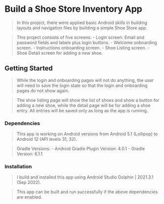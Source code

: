 # Build a Shoe Store Inventory App

> In this project, there were applied basic Android skills in building layouts and navigation files by building a simple Shoe Store app.

> This project consists of five screens:
	- Login screen: Email and password fields and labels plus login buttons.
	- Welcome onboarding screen.
	- Instructions onboarding screen.
	- Shoe Listing screen.
	- Shoe Detail screen for adding a new shoe.

## Getting Started

> While the login and onboarding pages will not do anything, the user will need to save the login state so that the login and onboarding pages do not show again.

> The shoe listing page will show the list of shoes and show a button for adding a new shoe, while the detail page will be for adding a shoe entry. All entries will be saved only as long as the app is running.

### Dependencies

> This app is working on Android versions from Android 5.1 (Lollipop) to Android 12 (API levels 31, 32).

> Gradle Versions:
	- Android Gradle Plugin Version: 4.0.1
	- Gradle Version: 6.1.1

### Installation

> I build and installed this app using Android Studio Dolphin | 2021.3.1 (Sep 2022).

> This app can be built and run successfully if the above dependencies are enabled.
